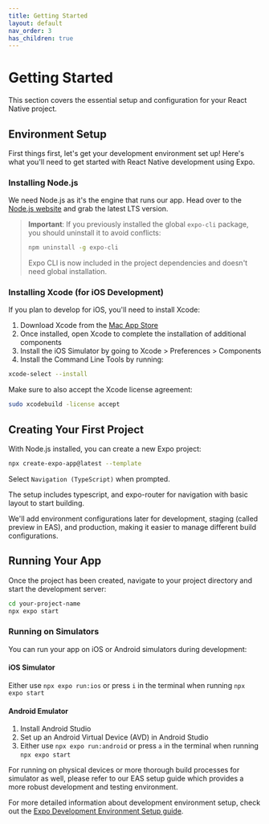 ```yaml
---
title: Getting Started
layout: default
nav_order: 3
has_children: true
---
```


# Getting Started

This section covers the essential setup and configuration for your React Native project. 

## Environment Setup

First things first, let's get your development environment set up! Here's what you'll need to get started with React Native development using Expo.

### Installing Node.js

We need Node.js as it's the engine that runs our app. Head over to the [Node.js website](https://nodejs.org/) and grab the latest LTS version.

> **Important**: If you previously installed the global `expo-cli` package, you should uninstall it to avoid conflicts:
> ```bash
> npm uninstall -g expo-cli
> ```
> Expo CLI is now included in the project dependencies and doesn't need global installation.

### Installing Xcode (for iOS Development)

If you plan to develop for iOS, you'll need to install Xcode:

1. Download Xcode from the [Mac App Store](https://apps.apple.com/us/app/xcode/id497799835)
2. Once installed, open Xcode to complete the installation of additional components
3. Install the iOS Simulator by going to Xcode > Preferences > Components
4. Install the Command Line Tools by running:
```bash
xcode-select --install
```

Make sure to also accept the Xcode license agreement:
```bash
sudo xcodebuild -license accept
```

## Creating Your First Project

With Node.js installed, you can create a new Expo project:

```bash
npx create-expo-app@latest --template
```

Select `Navigation (TypeScript)` when prompted.

The setup includes typescript, and expo-router for navigation with basic layout to start building. 

We'll add environment configurations later for development, staging (called preview in EAS), and production, making it easier to manage different build configurations.

## Running Your App

Once the project has been created, navigate to your project directory and start the development server:

```bash
cd your-project-name
npx expo start
```

### Running on Simulators

You can run your app on iOS or Android simulators during development:

#### iOS Simulator
Either use `npx expo run:ios` or press `i` in the terminal when running `npx expo start`

#### Android Emulator
1. Install Android Studio
2. Set up an Android Virtual Device (AVD) in Android Studio
3. Either use `npx expo run:android` or press `a` in the terminal when running `npx expo start`

For running on physical devices or more thorough build processes for simulator as well, please refer to our EAS setup guide which provides a more robust development and testing environment.

For more detailed information about development environment setup, check out the [Expo Development Environment Setup guide](https://docs.expo.dev/get-started/set-up-your-environment/). 
